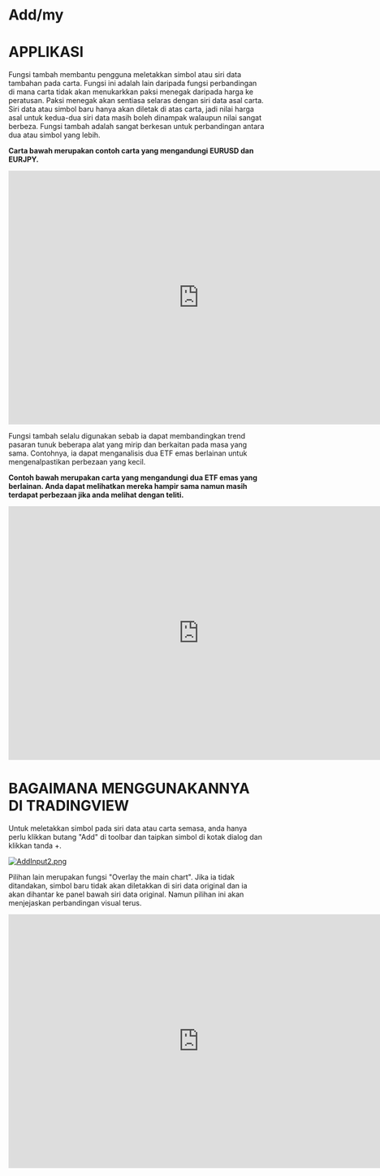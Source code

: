 
# Add/my

# APPLIKASI

Fungsi tambah membantu pengguna meletakkan simbol atau siri data tambahan pada carta. Fungsi ini adalah lain daripada fungsi perbandingan di mana carta tidak akan menukarkkan paksi menegak daripada harga ke peratusan. Paksi menegak akan sentiasa selaras dengan siri data asal carta. Siri data atau simbol baru hanya akan diletak di atas carta, jadi nilai harga asal untuk kedua-dua siri data masih boleh dinampak walaupun nilai sangat berbeza. Fungsi tambah adalah sangat berkesan untuk perbandingan antara dua atau simbol yang lebih.

**Carta bawah merupakan contoh carta yang mengandungi EURUSD dan EURJPY.**
<iframe src="https://www.tradingview.com/embed/64uhU1Dg/" frameborder="0" width="750" height="500"></iframe>

  
Fungsi tambah selalu digunakan sebab ia dapat membandingkan trend pasaran tunuk beberapa alat yang mirip dan berkaitan pada masa yang sama. Contohnya, ia dapat menganalisis dua ETF emas berlainan untuk mengenalpastikan perbezaan yang kecil.

**Contoh bawah merupakan carta yang mengandungi dua ETF emas yang berlainan. Anda dapat melihatkan mereka hampir sama namun masih terdapat perbezaan jika anda melihat dengan teliti.**
<iframe src="https://www.tradingview.com/embed/oAdBwynY/" frameborder="0" width="750" height="500"></iframe>

# BAGAIMANA MENGGUNAKANNYA DI TRADINGVIEW

Untuk meletakkan simbol pada siri data atau carta semasa, anda hanya perlu klikkan butang "Add" di toolbar dan taipkan simbol di kotak dialog dan klikkan tanda +.

[![AddInput2.png](https://wiki-pics.tradingview.com/tv/public/c/c5/AddInput2.png)](https://www.tradingview.com/wiki/File:AddInput2.png)

  
Pilihan lain merupakan fungsi "Overlay the main chart". Jika ia tidak ditandakan, simbol baru tidak akan diletakkan di siri data original dan ia akan dihantar ke panel bawah siri data original. Namun pilihan ini akan menjejaskan perbandingan visual terus.
<iframe src="https://www.tradingview.com/embed/YJi5Atqr/" frameborder="0" width="750" height="500"></iframe>